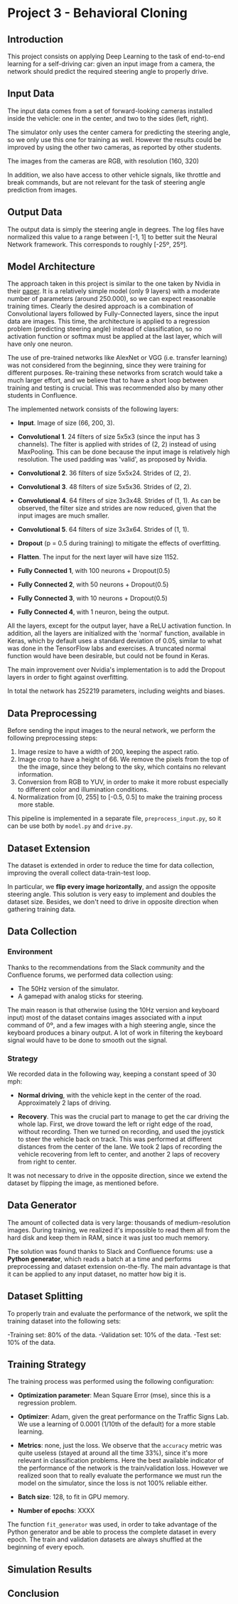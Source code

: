 Project 3 - Behavioral Cloning
==============================

Introduction
------------
This project consists on applying Deep Learning to the task of end-to-end
learning for a self-driving car: given an input image from a camera, the
network should predict the required steering angle to properly drive.

Input Data
----------
The input data comes from a set of forward-looking cameras installed inside the
vehicle: one in the center, and two to the sides (left, right).

The simulator only uses the center camera for predicting the steering angle,
so we only use this one for training as well. However the results could be
improved by using the other two cameras, as reported by other students.

The images from the cameras are RGB, with resolution (160, 320)

In addition, we also have access to other vehicle signals, like throttle
and break commands, but are not relevant for the task of steering angle
prediction from images.

Output Data
-----------
The output data is simply the steering angle in degrees. The log files have
normalized this value to a range between [-1, 1] to better suit the
Neural Network framework. This corresponds to roughly [-25º, 25º].


Model Architecture
------------------
The approach taken in this project is similar to the one taken by Nvidia
in their [paper](http://images.nvidia.com/content/tegra/automotive/images/2016/solutions/pdf/end-to-end-dl-using-px.pdf).
It is a relatively simple model (only 9 layers) with a moderate number of
parameters (around 250.000), so we can expect reasonable training times.
Clearly the desired approach is a combination of Convolutional layers
followed by Fully-Connected layers, since the input data are images.
This time, the architecture is applied to a regression problem (predicting
steering angle) instead of classification, so no activation function
or softmax must be applied at the last layer, which will have only one neuron.

The use of pre-trained networks like AlexNet or VGG (i.e. transfer learning)
was not considered from the beginning, since they were training for different
purposes. Re-training these networks from scratch would take a much larger
effort, and we believe that to have a short loop between training and testing
is crucial. This was recommended also by many other students in Confluence.

The implemented network consists of the following layers:

- **Input**. Image of size (66, 200, 3).
- **Convolutional 1**. 24 filters of size 5x5x3 (since the input has 3 channels).
The filter is applied with strides of (2, 2) instead of using MaxPooling.
This can be done because the input image is relatively high resolution.
The used padding was 'valid', as proposed by Nvidia.

- **Convolutional 2**. 36 filters of size 5x5x24. Strides of (2, 2).
- **Convolutional 3**. 48 filters of size 5x5x36. Strides of (2, 2).
- **Convolutional 4**. 64 filters of size 3x3x48. Strides of (1, 1). As can be
observed, the filter size and strides are now reduced, given that the input
images are much smaller.
- **Convolutional 5**. 64 filters of size 3x3x64. Strides of (1, 1).

- **Dropout** (p = 0.5 during training) to mitigate the effects of overfitting.
- **Flatten**. The input for the next layer will have size 1152.

- **Fully Connected 1**, with 100 neurons + Dropout(0.5)
- **Fully Connected 2**, with 50 neurons + Dropout(0.5)
- **Fully Connected 3**, with 10 neurons + Dropout(0.5)
- **Fully Connected 4**, with 1 neuron, being the output.

All the layers, except for the output layer, have a ReLU activation function.
In addition, all the layers are initialized with the 'normal' function,
available in Keras, which by default uses a standard deviation of 0.05,
similar to what was done in the TensorFlow labs and exercises. A truncated
normal function would have been desirable, but could not be found in Keras.

The main improvement over Nvidia's implementation is to add the Dropout
layers in order to fight against overfitting.

In total the network has 252219 parameters, including weights and biases.

Data Preprocessing
------------------
Before sending the input images to the neural network, we perform the following
preprocessing steps:

1. Image resize to have a width of 200, keeping the aspect ratio.
2. Image crop to have a height of 66. We remove the pixels from the top of the
   the image, since they belong to the sky, which contains no relevant information.
3. Conversion from RGB to YUV, in order to make it more robust especially
   to different color and illumination conditions.
4. Normalization from [0, 255] to [-0.5, 0.5] to make the training process
   more stable.

This pipeline is implemented in a separate file, `preprocess_input.py`,
so it can be use both by `model.py` and `drive.py`.

Dataset Extension
-----------------
The dataset is extended in order to reduce the time for data collection,
improving the overall collect data-train-test loop.

In particular, we **flip every image horizontally**, and assign the
opposite steering angle. This solution is very easy to implement and
doubles the dataset size. Besides, we don't need to drive in opposite direction
when gathering training data.


Data Collection
---------------
### Environment
Thanks to the recommendations from the Slack community and the Confluence
forums, we performed data collection using:

- The 50Hz version of the simulator.
- A gamepad with analog sticks for steering.

The main reason is that otherwise (using the 10Hz version and keyboard input)
most of the dataset contains images associated with a input command of 0º,
and a few images with a high steering angle, since the keyboard produces
a binary output. A lot of work in filtering the keyboard signal would
have to be done to smooth out the signal.

### Strategy
We recorded data in the following way, keeping a constant speed of 30 mph:

- **Normal driving**, with the vehicle kept in the center of the road.
Approximately 2 laps of driving.

- **Recovery**. This was the crucial part to manage to get the car driving
the whole lap. First, we drove toward the left or right edge of the road,
without recording. Then we turned on recording, and used the joystick
to steer the vehicle back on track. This was performed at different
distances from the center of the lane. We took 2 laps of recording
the vehicle recovering from left to center, and another 2 laps of
recovery from right to center.

It was not necessary to drive in the opposite direction, since we extend
the dataset by flipping the image, as mentioned before.

Data Generator
--------------
The amount of collected data is very large: thousands of medium-resolution
images. During training, we realized it's impossible to read them all from
the hard disk and keep them in RAM, since it was just too much memory.

The solution was found thanks to Slack and Confluence forums: use a
**Python generator**, which reads a batch at a time and performs preprocessing
and dataset extension on-the-fly. The main advantage is that it can be
applied to any input dataset, no matter how big it is.

Dataset Splitting
-----------------
To properly train and evaluate the performance of the network, we split
the training dataset into the following sets:

-Training set: 80% of the data.
-Validation set: 10% of the data.
-Test set: 10% of the data.

Training Strategy
-----------------
The training process was performed using the following configuration:

- **Optimization parameter**: Mean Square Error (mse), since this is a regression
problem.

- **Optimizer**: Adam, given the great performance on the Traffic Signs Lab.
We use a learning of 0.0001 (1/10th of the default) for a more stable
learning.

- **Metrics**: none, just the loss. We observe that the `accuracy` metric
was quite useless (stayed at around all the time 33%), since it's more
relevant in classification problems. Here the best available indicator of the
performance of the network is the train/validation loss. 
However we realized soon that to really evaluate the performance we must
run the model on the simulator, since the loss is not 100% reliable either.

- **Batch size**: 128, to fit in GPU memory.
- **Number of epochs**: XXXX

The function `fit_generator` was used, in order to take advantage of the
Python generator and be able to process the complete dataset in every epoch.
The train and validation datasets are always shuffled at the
beginning of every epoch.


Simulation Results
------------------

Conclusion
----------
